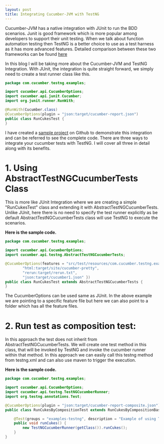 ```yaml
---
layout: post
title: Integrating Cucumber-JVM with TestNG
---
```


Cucumber-JVM has a native integration with JUnit to run the BDD scenarios. Junit is good framework which is more popular among developers to support their unit testing. When we talk about function automation testing then TestNG is a better choice to use as a test harness as it has more advanced features. Detailed comparison between these two frameworks can be found [here](http://www.mkyong.com/unittest/junit-4-vs-testng-comparison/)

In this blog I will be taking more about the Cucumber-JVM and TestNG Integration. With JUnit, the integration is quite straight forward, we simply need to create a test runner class like this.

```java
package com.cucumber.testng.examples;

import cucumber.api.CucumberOptions;
import cucumber.api.junit.Cucumber;
import org.junit.runner.RunWith;

@RunWith(Cucumber.class)
@CucumberOptions(plugin = "json:target/cucumber-report.json")
public class RunCukesTest {
}
```

I have created a [sample project](https://github.com/sahajamit/cucumber-jvm-testng-integration) on Github to demonstrate this integration and can be referred to see the complete code.
There are three ways to integrate your cucumber tests with TestNG. I will cover all three in detail along with its benefits. 

# 1. Using AbstractTestNGCucumberTests Class #

This is more like JUnit Integration where we are creating a simple "RunCukesTest" class and extending it with AbstractTestNGCucumberTests. Unlike JUnit, here there is no need to specify the test runner explicitly as be default AbstractTestNGCucumberTests class will use TestNG to execute the scenarios. 

**Here is the sample code.**

```java
package com.cucumber.testng.examples;

import cucumber.api.CucumberOptions;
import cucumber.api.testng.AbstractTestNGCucumberTests;

@CucumberOptions(features = "src/test/resources/com.cucumber.testng.examples/date_calculator1.feature", format = { "pretty",
        "html:target/site/cucumber-pretty",
        "rerun:target/rerun.txt",
        "json:target/cucumber1.json" })
public class RunCukesTest extends AbstractTestNGCucumberTests {
}
```

The CucumberOptions can be used same as JUnit. In the above example we are pointing to a specific feature file but here we can also point to a folder which has all the feature files. 

# 2. Run test as composition test: # 
In this approach the test does not inherit from AbstractTestNGCucumberTests. We will create one test method in this class, that will be invoked by TestNG and invoke the cucumber runner within that method. In this approach we can easily call this testng method from testng.xml and can also use maven to trigger the execution.

**Here is the sample code.**

```java
package com.cucumber.testng.examples;

import cucumber.api.CucumberOptions;
import cucumber.api.testng.TestNGCucumberRunner;
import org.testng.annotations.Test;

@CucumberOptions(plugin = "json:target/cucumber-report-composite.json")
public class RunCukesByCompositionTest extends RunCukesByCompositionBase {

    @Test(groups = "examples-testng", description = "Example of using TestNGCucumberRunner to invoke Cucumber")
    public void runCukes() {
        new TestNGCucumberRunner(getClass()).runCukes();
    }
}
```
